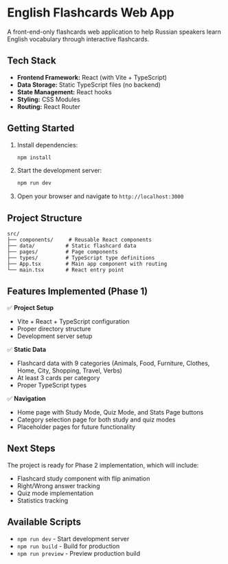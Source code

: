 # English Flashcards Web App

A front-end-only flashcards web application to help Russian speakers learn English vocabulary through interactive flashcards.

## Tech Stack

- **Frontend Framework:** React (with Vite + TypeScript)
- **Data Storage:** Static TypeScript files (no backend)
- **State Management:** React hooks
- **Styling:** CSS Modules
- **Routing:** React Router

## Getting Started

1. Install dependencies:
   ```bash
   npm install
   ```

2. Start the development server:
   ```bash
   npm run dev
   ```

3. Open your browser and navigate to `http://localhost:3000`

## Project Structure

```
src/
├── components/     # Reusable React components
├── data/          # Static flashcard data
├── pages/         # Page components
├── types/         # TypeScript type definitions
├── App.tsx        # Main app component with routing
└── main.tsx       # React entry point
```

## Features Implemented (Phase 1)

✅ **Project Setup**
- Vite + React + TypeScript configuration
- Proper directory structure
- Development server setup

✅ **Static Data**
- Flashcard data with 9 categories (Animals, Food, Furniture, Clothes, Home, City, Shopping, Travel, Verbs)
- At least 3 cards per category
- Proper TypeScript types

✅ **Navigation**
- Home page with Study Mode, Quiz Mode, and Stats Page buttons
- Category selection page for both study and quiz modes
- Placeholder pages for future functionality

## Next Steps

The project is ready for Phase 2 implementation, which will include:
- Flashcard study component with flip animation
- Right/Wrong answer tracking
- Quiz mode implementation
- Statistics tracking

## Available Scripts

- `npm run dev` - Start development server
- `npm run build` - Build for production
- `npm run preview` - Preview production build
